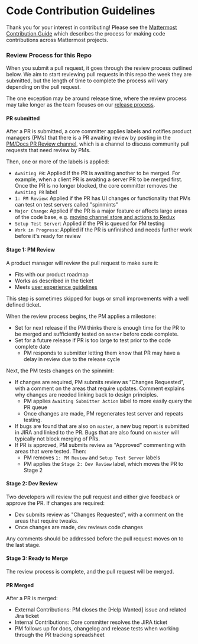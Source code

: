 # Code Contribution Guidelines

Thank you for your interest in contributing! Please see the [Mattermost Contribution Guide](http://docs.mattermost.com/developer/contribution-guide.html) which describes the process for making code contributions across Mattermost projects.

### Review Process for this Repo

When you submit a pull request, it goes through the review process outlined below. We aim to start reviewing pull requests in this repo the week they are submitted, but the length of time to complete the process will vary depending on the pull request.

The one exception may be around release time, where the review process may take longer as the team focuses on our [release process](https://docs.mattermost.com/process/release-process.html).

#### PR submitted

After a PR is submitted, a core committer applies labels and notifies product managers (PMs) that there is a PR awaiting review by posting in the [PM/Docs PR Review channel](https://pre-release.mattermost.com/core/channels/pmdocs-pr-review-pub), which is a channel to discuss community pull requests that need review by PMs.

Then, one or more of the labels is applied:
 - `Awaiting PR`: Applied if the PR is awaiting another to be merged. For example, when a client PR is awaiting a server PR to be merged first. Once the PR is no longer blocked, the core committer removes the `Awaiting PR` label
 - `1: PM Review`: Applied if the PR has UI changes or functionality that PMs can test on test servers called "spinmints"
 - `Major Change`: Applied if the PR is a major feature or affects large areas of the code base, e.g. [moving channel store and actions to Redux](https://github.com/mattermost/platform/pull/6235)
 - `Setup Test Server`: Applied if the PR is queued for PM testing
 - `Work in Progress`: Applied if the PR is unfinished and needs further work before it's ready for review

#### Stage 1: PM Review

A product manager will review the pull request to make sure it:

 - Fits with our product roadmap
 - Works as described in the ticket
 - Meets [user experience guidelines](https://docs.mattermost.com/developer/fx-guidelines.html)

This step is sometimes skipped for bugs or small improvements with a well defined ticket.

When the review process begins, the PM applies a milestone:
 - Set for next release if the PM thinks there is enough time for the PR to be merged and sufficiently tested on `master` before code complete.
 - Set for a future release if PR is too large to test prior to the code complete date
   - PM responds to submitter letting them know that PR may have a delay in review due to the release cycle

Next, the PM tests changes on the spinmint:
 - If changes are required, PM submits review as "Changes Requested", with a comment on the areas that require updates. Comment explains why changes are needed linking back to design principles.
   - PM applies `Awaiting Submitter Action` label to more easily query the PR queue
   - Once changes are made, PM regenerates test server and repeats testing.
 - If bugs are found that are also on `master`, a new bug report is submitted in JIRA and linked to the PR. Bugs that are also found on `master` will typically not block merging of PRs.
 - If PR is approved, PM submits review as "Approved" commenting with areas that were tested. Then:
   - PM removes `1: PM Review` and `Setup Test Server` labels
   - PM applies the `Stage 2: Dev Review` label, which moves the PR to Stage 2

#### Stage 2: Dev Review

Two developers will review the pull request and either give feedback or approve the PR. If changes are required:
 - Dev submits review as "Changes Requested", with a comment on the areas that require tweaks.
 - Once changes are made, dev reviews code changes

Any comments should be addressed before the pull request moves on to the last stage.

#### Stage 3: Ready to Merge

The review process is complete, and the pull request will be merged.

#### PR Merged

After a PR is merged:
- External Contributions: PM closes the [Help Wanted] issue and related Jira ticket
- Internal Contributions: Core committer resolves the JIRA ticket
- PM follows up for docs, changelog and release tests when working through the PR tracking spreadsheet
